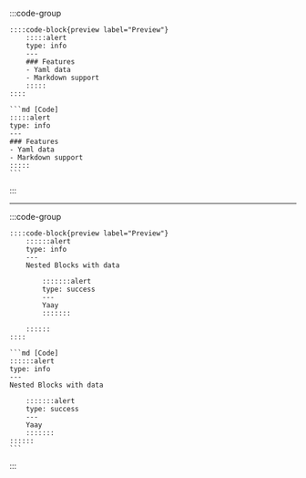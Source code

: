:::code-group

    ::::code-block{preview label="Preview"}
        :::::alert
        type: info
        ---
        ### Features
        - Yaml data
        - Markdown support
        :::::
    ::::

    ```md [Code]
    :::::alert
    type: info
    ---
    ### Features
    - Yaml data
    - Markdown support
    :::::
    ```

:::

---

:::code-group

    ::::code-block{preview label="Preview"}
        ::::::alert
        type: info
        ---
        Nested Blocks with data

            :::::::alert
            type: success
            ---
            Yaay
            :::::::

        ::::::
    ::::

    ```md [Code]
    ::::::alert
    type: info
    ---
    Nested Blocks with data

        :::::::alert
        type: success
        ---
        Yaay
        :::::::
    ::::::
    ```

:::
